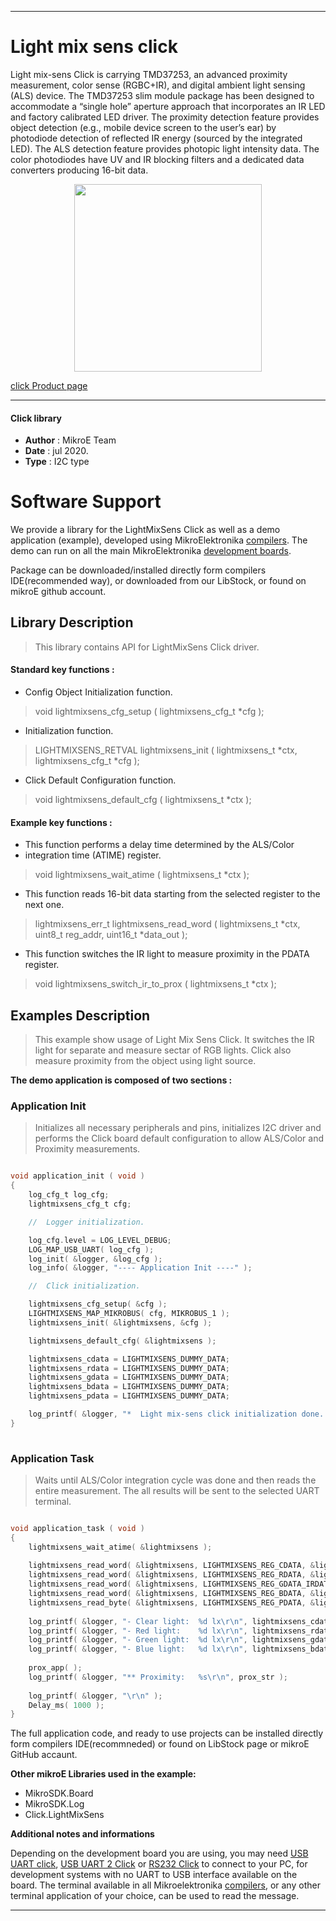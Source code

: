  
---
# Light mix sens click

Light mix-sens Click is carrying TMD37253, an advanced proximity measurement, color sense (RGBC+IR), and digital ambient light sensing (ALS) device. The TMD37253 slim module package has been designed to accommodate a “single hole” aperture approach that incorporates an IR LED and factory calibrated LED driver. The proximity detection feature provides object detection (e.g., mobile device screen to the user’s ear) by photodiode detection of reflected IR energy (sourced by the integrated LED). The ALS detection feature provides photopic light intensity data. The color photodiodes have UV and IR blocking filters and a dedicated data converters producing 16-bit data.

<p align="center">
  <img src="https://download.mikroe.com/images/click_for_ide/lightmixsens_click.png" height=300px>
</p>


[click Product page](<https://www.mikroe.com/light-mix-sens-click>)

---


#### Click library 

- **Author**        : MikroE Team
- **Date**          : jul 2020.
- **Type**          : I2C type


# Software Support

We provide a library for the LightMixSens Click 
as well as a demo application (example), developed using MikroElektronika 
[compilers](http://shop.mikroe.com/compilers). 
The demo can run on all the main MikroElektronika [development boards](http://shop.mikroe.com/development-boards).

Package can be downloaded/installed directly form compilers IDE(recommended way), or downloaded from our LibStock, or found on mikroE github account. 

## Library Description

> This library contains API for LightMixSens Click driver.

#### Standard key functions :

- Config Object Initialization function.
> void lightmixsens_cfg_setup ( lightmixsens_cfg_t *cfg ); 
 
- Initialization function.
> LIGHTMIXSENS_RETVAL lightmixsens_init ( lightmixsens_t *ctx, lightmixsens_cfg_t *cfg );

- Click Default Configuration function.
> void lightmixsens_default_cfg ( lightmixsens_t *ctx );


#### Example key functions :

- This function performs a delay time determined by the ALS/Color 
- integration time (ATIME) register.
> void lightmixsens_wait_atime ( lightmixsens_t *ctx );
 
- This function reads 16-bit data starting from the selected register to the next one.
> lightmixsens_err_t lightmixsens_read_word ( lightmixsens_t *ctx, uint8_t reg_addr, uint16_t *data_out );

- This function switches the IR light to measure proximity in the PDATA register.
> void lightmixsens_switch_ir_to_prox ( lightmixsens_t *ctx );

## Examples Description

> This example show usage of Light Mix Sens Click. It switches the IR light for separate and 
> measure sectar of RGB lights. Click also measure proximity from the object using light source.

**The demo application is composed of two sections :**

### Application Init 

> Initializes all necessary peripherals and pins, initializes I2C driver and performs 
> the Click board default configuration to allow ALS/Color and Proximity measurements.

```c

void application_init ( void )
{
    log_cfg_t log_cfg;
    lightmixsens_cfg_t cfg;

    //  Logger initialization.

    log_cfg.level = LOG_LEVEL_DEBUG;
    LOG_MAP_USB_UART( log_cfg );
    log_init( &logger, &log_cfg );
    log_info( &logger, "---- Application Init ----" );

    //  Click initialization.

    lightmixsens_cfg_setup( &cfg );
    LIGHTMIXSENS_MAP_MIKROBUS( cfg, MIKROBUS_1 );
    lightmixsens_init( &lightmixsens, &cfg );

    lightmixsens_default_cfg( &lightmixsens );

    lightmixsens_cdata = LIGHTMIXSENS_DUMMY_DATA;
    lightmixsens_rdata = LIGHTMIXSENS_DUMMY_DATA;
    lightmixsens_gdata = LIGHTMIXSENS_DUMMY_DATA;
    lightmixsens_bdata = LIGHTMIXSENS_DUMMY_DATA;
    lightmixsens_pdata = LIGHTMIXSENS_DUMMY_DATA;

    log_printf( &logger, "*  Light mix-sens click initialization done.  *\r\n" );
}
  
```

### Application Task

> Waits until ALS/Color integration cycle was done and then reads the entire measurement.
> The all results will be sent to the selected UART terminal.

```c

void application_task ( void )
{
    lightmixsens_wait_atime( &lightmixsens );
    
    lightmixsens_read_word( &lightmixsens, LIGHTMIXSENS_REG_CDATA, &lightmixsens_cdata );
    lightmixsens_read_word( &lightmixsens, LIGHTMIXSENS_REG_RDATA, &lightmixsens_rdata );
    lightmixsens_read_word( &lightmixsens, LIGHTMIXSENS_REG_GDATA_IRDATA, &lightmixsens_gdata );
    lightmixsens_read_word( &lightmixsens, LIGHTMIXSENS_REG_BDATA, &lightmixsens_bdata );
    lightmixsens_read_byte( &lightmixsens, LIGHTMIXSENS_REG_PDATA, &lightmixsens_pdata );
    
    log_printf( &logger, "- Clear light:  %d lx\r\n", lightmixsens_cdata );
    log_printf( &logger, "- Red light:    %d lx\r\n", lightmixsens_rdata );
    log_printf( &logger, "- Green light:  %d lx\r\n", lightmixsens_gdata );
    log_printf( &logger, "- Blue light:   %d lx\r\n", lightmixsens_bdata );
    
    prox_app( );
    log_printf( &logger, "** Proximity:   %s\r\n", prox_str );
    
    log_printf( &logger, "\r\n" );
    Delay_ms( 1000 );
} 

``` 

The full application code, and ready to use projects can be  installed directly form compilers IDE(recommneded) or found on LibStock page or mikroE GitHub accaunt.

**Other mikroE Libraries used in the example:** 

- MikroSDK.Board
- MikroSDK.Log
- Click.LightMixSens

**Additional notes and informations**

Depending on the development board you are using, you may need 
[USB UART click](http://shop.mikroe.com/usb-uart-click), 
[USB UART 2 Click](http://shop.mikroe.com/usb-uart-2-click) or 
[RS232 Click](http://shop.mikroe.com/rs232-click) to connect to your PC, for 
development systems with no UART to USB interface available on the board. The 
terminal available in all Mikroelektronika 
[compilers](http://shop.mikroe.com/compilers), or any other terminal application 
of your choice, can be used to read the message.



---
